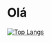 # Olá
[![Top Langs](https://github-readme-stats.vercel.app/api/top-langs/?username=dan0154)](https://github.com/dan0154/github-readme-stats)
